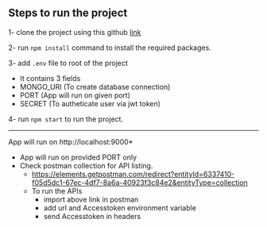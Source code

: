 ## Steps to run the project

1- clone the project using this github [link](https://github.com/sachin-me/e_com_backend)

2- run `npm install` command to install the required packages.

3- add `.env` file to root of the project
  - It contains 3 fields
  - MONGO_URI (To create database connection)
  - PORT (App will run on given port)
  - SECRET (To autheticate user via jwt token)

4- run `npm start` to run the project.

***
App will run on http://localhost:9000*

* App will run on provided PORT only
* Check postman collection for API listing.
  - https://elements.getpostman.com/redirect?entityId=6337410-f05d5dc1-67ec-4df7-8a6a-40923f3c84e2&entityType=collection
  - To run the APIs
    - import above link in postman
    - add url and Accesstoken environment variable 
    - send Accesstoken in headers
<br>
